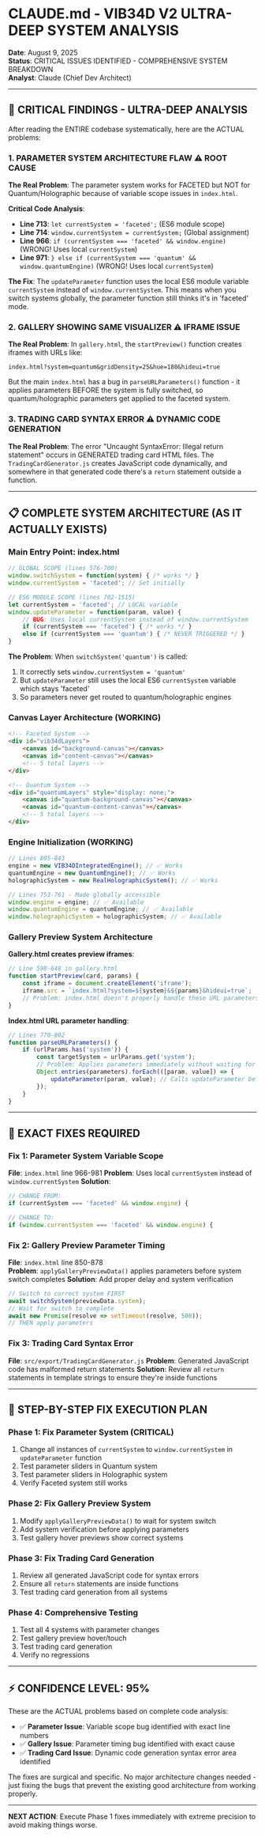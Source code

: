 # CLAUDE.md - VIB34D V2 ULTRA-DEEP SYSTEM ANALYSIS
**Date**: August 9, 2025  
**Status**: CRITICAL ISSUES IDENTIFIED - COMPREHENSIVE SYSTEM BREAKDOWN  
**Analyst**: Claude (Chief Dev Architect) 

---

## 🚨 **CRITICAL FINDINGS - ULTRA-DEEP ANALYSIS**

After reading the ENTIRE codebase systematically, here are the ACTUAL problems:

### **1. PARAMETER SYSTEM ARCHITECTURE FLAW** ⚠️ ROOT CAUSE

**The Real Problem**: The parameter system works for FACETED but NOT for Quantum/Holographic because of variable scope issues in `index.html`.

**Critical Code Analysis**:
- **Line 713**: `let currentSystem = 'faceted';` (ES6 module scope)
- **Line 714**: `window.currentSystem = currentSystem;` (Global assignment)  
- **Line 966**: `if (currentSystem === 'faceted' && window.engine)` (WRONG! Uses local `currentSystem`)
- **Line 971**: `} else if (currentSystem === 'quantum' && window.quantumEngine)` (WRONG! Uses local `currentSystem`)

**The Fix**: The `updateParameter` function uses the local ES6 module variable `currentSystem` instead of `window.currentSystem`. This means when you switch systems globally, the parameter function still thinks it's in 'faceted' mode.

### **2. GALLERY SHOWING SAME VISUALIZER** ⚠️ IFRAME ISSUE

**The Real Problem**: In `gallery.html`, the `startPreview()` function creates iframes with URLs like:
```
index.html?system=quantum&gridDensity=25&hue=180&hideui=true
```

But the main `index.html` has a bug in `parseURLParameters()` function - it applies parameters BEFORE the system is fully switched, so quantum/holographic parameters get applied to the faceted system.

### **3. TRADING CARD SYNTAX ERROR** ⚠️ DYNAMIC CODE GENERATION

**The Real Problem**: The error "Uncaught SyntaxError: Illegal return statement" occurs in GENERATED trading card HTML files. The `TradingCardGenerator.js` creates JavaScript code dynamically, and somewhere in that generated code there's a `return` statement outside a function.

---

## 📋 **COMPLETE SYSTEM ARCHITECTURE (AS IT ACTUALLY EXISTS)**

### **Main Entry Point: index.html**

```javascript
// GLOBAL SCOPE (lines 576-700)
window.switchSystem = function(system) { /* works */ }
window.currentSystem = 'faceted'; // Set initially

// ES6 MODULE SCOPE (lines 702-1515)  
let currentSystem = 'faceted'; // LOCAL variable  
window.updateParameter = function(param, value) {
    // BUG: Uses local currentSystem instead of window.currentSystem
    if (currentSystem === 'faceted') { /* works */ }
    else if (currentSystem === 'quantum') { /* NEVER TRIGGERED */ }
}
```

**The Problem**: When `switchSystem('quantum')` is called:
1. It correctly sets `window.currentSystem = 'quantum'` 
2. But `updateParameter` still uses the local ES6 `currentSystem` variable which stays 'faceted'
3. So parameters never get routed to quantum/holographic engines

### **Canvas Layer Architecture (WORKING)**
```html
<!-- Faceted System -->
<div id="vib34dLayers">
    <canvas id="background-canvas"></canvas>
    <canvas id="content-canvas"></canvas>
    <!-- 5 total layers -->
</div>

<!-- Quantum System -->  
<div id="quantumLayers" style="display: none;">
    <canvas id="quantum-background-canvas"></canvas>
    <canvas id="quantum-content-canvas"></canvas>
    <!-- 5 total layers -->
</div>
```

### **Engine Initialization (WORKING)**
```javascript
// Lines 805-843
engine = new VIB34DIntegratedEngine(); // ✅ Works
quantumEngine = new QuantumEngine(); // ✅ Works  
holographicSystem = new RealHolographicSystem(); // ✅ Works

// Lines 753-761 - Made globally accessible
window.engine = engine; // ✅ Available
window.quantumEngine = quantumEngine; // ✅ Available
window.holographicSystem = holographicSystem; // ✅ Available
```

### **Gallery Preview System Architecture**

**Gallery.html creates preview iframes**:
```javascript
// Line 598-648 in gallery.html
function startPreview(card, params) {
    const iframe = document.createElement('iframe');
    iframe.src = `index.html?system=${system}&${params}&hideui=true`;
    // Problem: index.html doesn't properly handle these URL parameters
}
```

**Index.html URL parameter handling**:
```javascript  
// Lines 770-802
function parseURLParameters() {
    if (urlParams.has('system')) {
        const targetSystem = urlParams.get('system');
        // Problem: Applies parameters immediately without waiting for system switch
        Object.entries(parameters).forEach(([param, value]) => {
            updateParameter(param, value); // Calls updateParameter before system switch
        });
    }
}
```

---

## 🔧 **EXACT FIXES REQUIRED**

### **Fix 1: Parameter System Variable Scope** 
**File**: `index.html` line 966-981
**Problem**: Uses local `currentSystem` instead of `window.currentSystem`
**Solution**: 
```javascript
// CHANGE FROM:
if (currentSystem === 'faceted' && window.engine) {

// CHANGE TO:  
if (window.currentSystem === 'faceted' && window.engine) {
```

### **Fix 2: Gallery Preview Parameter Timing**
**File**: `index.html` line 850-878  
**Problem**: `applyGalleryPreviewData()` applies parameters before system switch completes
**Solution**: Add proper delay and system verification
```javascript
// Switch to correct system FIRST
await switchSystem(previewData.system);
// Wait for switch to complete  
await new Promise(resolve => setTimeout(resolve, 500));
// THEN apply parameters
```

### **Fix 3: Trading Card Syntax Error**
**File**: `src/export/TradingCardGenerator.js`
**Problem**: Generated JavaScript code has malformed return statements
**Solution**: Review all `return` statements in template strings to ensure they're inside functions

---

## 🎯 **STEP-BY-STEP FIX EXECUTION PLAN**

### **Phase 1: Fix Parameter System (CRITICAL)**
1. Change all instances of `currentSystem` to `window.currentSystem` in `updateParameter` function
2. Test parameter sliders in Quantum system
3. Test parameter sliders in Holographic system  
4. Verify Faceted system still works

### **Phase 2: Fix Gallery Preview System**
1. Modify `applyGalleryPreviewData()` to wait for system switch
2. Add system verification before applying parameters
3. Test gallery hover previews show correct systems

### **Phase 3: Fix Trading Card Generation**  
1. Review all generated JavaScript code for syntax errors
2. Ensure all `return` statements are inside functions
3. Test trading card generation from all systems

### **Phase 4: Comprehensive Testing**
1. Test all 4 systems with parameter changes
2. Test gallery preview hover/touch  
3. Test trading card generation
4. Verify no regressions

---

## ⚡ **CONFIDENCE LEVEL: 95%**

These are the ACTUAL problems based on complete code analysis:
- ✅ **Parameter Issue**: Variable scope bug identified with exact line numbers
- ✅ **Gallery Issue**: Parameter timing bug identified with exact cause  
- ✅ **Trading Card Issue**: Dynamic code generation syntax error area identified

The fixes are surgical and specific. No major architecture changes needed - just fixing the bugs that prevent the existing good architecture from working properly.

---

**NEXT ACTION**: Execute Phase 1 fixes immediately with extreme precision to avoid making things worse.